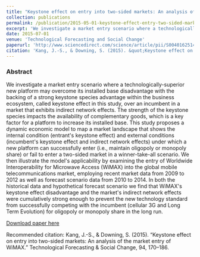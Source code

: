 ```yaml
---
title: "Keystone effect on entry into two-sided markets: An analysis of the market entry of WiMAX"
collection: publications
permalink: /publication/2015-05-01-keystone-effect-entry-two-sided-markets
excerpt: 'We investigate a market entry scenario where a technologically-superior new platform may overcome its installed base disadvantage'
date: 2015-07-01
venue: 'Technological Forecasting and Social Change'
paperurl: 'http://www.sciencedirect.com/science/article/pii/S0040162514002789'
citation: 'Kang, J.-S., & Downing, S. (2015). &quot;Keystone effect on entry into two-sided markets: An analysis of the market entry of WiMAX.&quot; Technological Forecasting & Social Change, 94, 170–186.'
---
```


### Abstract
We investigate a market entry scenario where a technologically-superior new platform may overcome its installed base disadvantage with the backing of a strong keystone species advantage within the business ecosystem, called keystone effect in this study, over an incumbent in a market that exhibits indirect network effects. The strength of the keystone species impacts the availability of complementary goods, which is a key factor for a platform to increase its installed base. This study proposes a dynamic economic model to map a market landscape that shows the internal condition (entrant's keystone effect) and external conditions (incumbent's keystone effect and indirect network effects) under which a new platform can successfully enter (i.e., maintain oligopoly or monopoly share) or fail to enter a two-sided market in a winner-take-all scenario. We then illustrate the model's applicability by examining the entry of Worldwide Interoperability for Microwave Access (WiMAX) into the global mobile telecommunications market, employing recent market data from 2009 to 2012 as well as forecast scenario data from 2010 to 2014. In both the historical data and hypothetical forecast scenario we find that WiMAX's keystone effect disadvantage and the market's indirect network effects were cumulatively strong enough to prevent the new technology standard from successfully competing with the incumbent (cellular 3G and Long Term Evolution) for oligopoly or monopoly share in the long run.

[Download paper here](http://www.sciencedirect.com/science/article/pii/S0040162514002789)

Recommended citation: Kang, J.-S., & Downing, S. (2015). “Keystone effect on entry into two-sided markets: An analysis of the market entry of WiMAX.” Technological Forecasting & Social Change, 94, 170–186.
